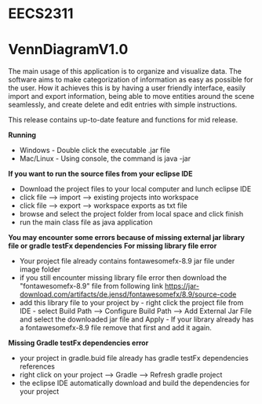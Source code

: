 # EECS2311

# VennDiagramV1.0

The main usage of this application is to organize and visualize data. The software aims to make categorization of information as easy as possible for the user. How it achieves this is by having a user friendly interface, easily import and export information, being able to move entities around the scene seamlessly, and create delete and edit entries with simple instructions. 

This release contains up-to-date feature and functions for mid release.

**Running**
- Windows - Double click the executable .jar file
- Mac/Linux - Using console, the command is java -jar

**If you want to run the source files from your eclipse IDE**
- Download the project files to your local computer and lunch eclipse IDE
- click file --> import --> existing projects into workspace
- click file --> export --> workspace exports as txt file
- browse and select the project folder from local space and click finish
- run the main class file as java application

**You may encounter some errors because of missing external jar library file or gradle testFx dependencies**
**For missing library file error**
- Your project file already contains fontawesomefx-8.9 jar file under image folder
- if you still encounter missing library file error then download the "fontawesomefx-8.9" file from following link
                https://jar-download.com/artifacts/de.jensd/fontawesomefx/8.9/source-code
- add this library file to your project by
                - right click the project file from IDE
                - select Build Path --> Configure Build Path --> Add External Jar File and select the downloaded jar file and Apply
                - If your library already has a fontawesomefx-8.9 file remove that first and add it again.
                
**Missing Gradle testFx dependencies error**
- your project in gradle.buid file already has gradle testFx dependencies references
- right click on your project --> Gradle --> Refresh gradle project
- the eclipse IDE automatically download and build the dependencies for your project 
